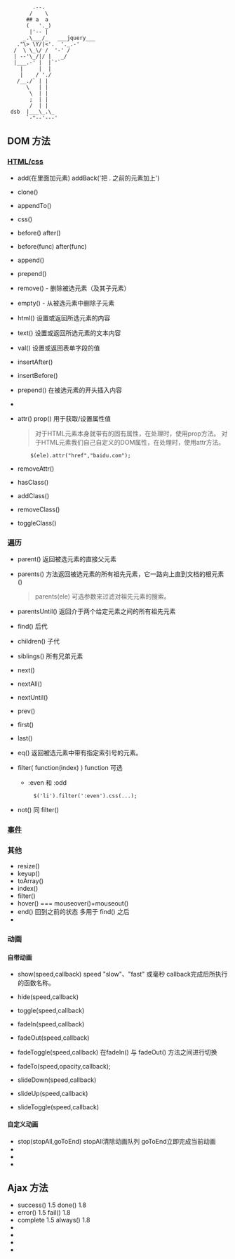 
```
        .--.
       /    \
      ## a  a
      (   '._)
       |'-- |
     _.\___/_   ___jquery___
   ."\> \Y/|<'.  '._.-'
  /  \ \_\/ /  '-' /
  | --'\_/|/ |   _/
  |___.-' |  |`'`
    |     |  |
    |    / './
   /__./` | |
      \   | |
       \  | |
       ;  | |
       /  | |
 dsb  |___\_.\_
      `-"--'---'
```

## DOM 方法

### [HTML/css](http://www.runoob.com/jquery/jquery-ref-html.html)
* add(在里面加元素)      addBack('把 . 之前的元素加上')  
* clone()
* appendTo()
* css()
* before()  after()
* before(func) after(func)
* append()
* prepend()
* remove() - 删除被选元素（及其子元素）
* empty() - 从被选元素中删除子元素
* html()    设置或返回所选元素的内容
* text()    设置或返回所选元素的文本内容
* val()     设置或返回表单字段的值
* insertAfter()
* insertBefore()
* prepend()     在被选元素的开头插入内容
* 
* attr() prop()    用于获取/设置属性值
  > 对于HTML元素本身就带有的固有属性，在处理时，使用prop方法。
  > 对于HTML元素我们自己自定义的DOM属性，在处理时，使用attr方法。

    ```
        $(ele).attr("href","baidu.com");
    ```
* removeAttr()

* hasClass()
* addClass()
* removeClass()
* toggleClass()


### 遍历
* parent()  返回被选元素的直接父元素
* parents() 方法返回被选元素的所有祖先元素，它一路向上直到文档的根元素 (<html>)

    > parents(ele) 可选参数来过滤对祖先元素的搜索。

* parentsUntil() 返回介于两个给定元素之间的所有祖先元素
* find()        后代 
* children()    子代
* siblings()    所有兄弟元素
* next()
* nextAll()
* nextUntil()
* prev()
* first()
* last()
* eq()          返回被选元素中带有指定索引号的元素。
* filter( function(index) )   function 可选 
    -  :even 和 :odd
    ```
         $('li').filter(':even').css(...);
    ```
* not()         同 filter()

### [事件](http://www.runoob.com/jquery/jquery-ref-events.html)


### 其他
* resize()
* keyup()
* toArray()
* index()
* filter()
* hover()  === mouseover()+mouseout()
* end()  回到之前的状态 多用于 find() 之后
*  

### 动画

#### 自带动画
* show(speed,callback)   speed "slow"、"fast" 或毫秒   callback完成后所执行的函数名称。
* hide(speed,callback)
* toggle(speed,callback)

* fadeIn(speed,callback)
* fadeOut(speed,callback)
* fadeToggle(speed,callback)   在fadeIn() 与 fadeOut() 方法之间进行切换
* fadeTo(speed,opacity,callback);  

* slideDown(speed,callback)
* slideUp(speed,callback)
* slideToggle(speed,callback)

#### 自定义动画
* stop(stopAll,goToEnd)  stopAll清除动画队列    goToEnd立即完成当前动画
* 
* 
* 






## Ajax 方法

* success()  1.5    done()    1.8
* error()    1.5    fail()    1.8
* complete   1.5    always()  1.8 
* 
* 
* 
* 


